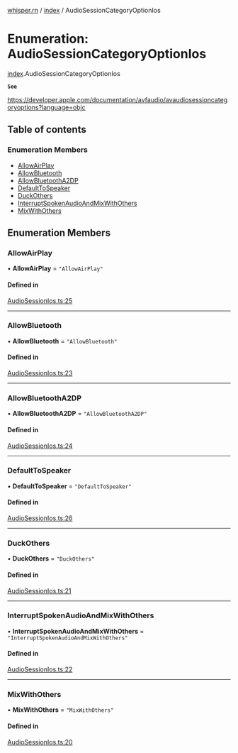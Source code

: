 [whisper.rn](../README.md) / [index](../modules/index.md) / AudioSessionCategoryOptionIos

# Enumeration: AudioSessionCategoryOptionIos

[index](../modules/index.md).AudioSessionCategoryOptionIos

**`See`**

https://developer.apple.com/documentation/avfaudio/avaudiosessioncategoryoptions?language=objc

## Table of contents

### Enumeration Members

- [AllowAirPlay](index.AudioSessionCategoryOptionIos.md#allowairplay)
- [AllowBluetooth](index.AudioSessionCategoryOptionIos.md#allowbluetooth)
- [AllowBluetoothA2DP](index.AudioSessionCategoryOptionIos.md#allowbluetootha2dp)
- [DefaultToSpeaker](index.AudioSessionCategoryOptionIos.md#defaulttospeaker)
- [DuckOthers](index.AudioSessionCategoryOptionIos.md#duckothers)
- [InterruptSpokenAudioAndMixWithOthers](index.AudioSessionCategoryOptionIos.md#interruptspokenaudioandmixwithothers)
- [MixWithOthers](index.AudioSessionCategoryOptionIos.md#mixwithothers)

## Enumeration Members

### AllowAirPlay

• **AllowAirPlay** = ``"AllowAirPlay"``

#### Defined in

[AudioSessionIos.ts:25](https://github.com/mybigday/whisper.rn/blob/4ad9647/src/AudioSessionIos.ts#L25)

___

### AllowBluetooth

• **AllowBluetooth** = ``"AllowBluetooth"``

#### Defined in

[AudioSessionIos.ts:23](https://github.com/mybigday/whisper.rn/blob/4ad9647/src/AudioSessionIos.ts#L23)

___

### AllowBluetoothA2DP

• **AllowBluetoothA2DP** = ``"AllowBluetoothA2DP"``

#### Defined in

[AudioSessionIos.ts:24](https://github.com/mybigday/whisper.rn/blob/4ad9647/src/AudioSessionIos.ts#L24)

___

### DefaultToSpeaker

• **DefaultToSpeaker** = ``"DefaultToSpeaker"``

#### Defined in

[AudioSessionIos.ts:26](https://github.com/mybigday/whisper.rn/blob/4ad9647/src/AudioSessionIos.ts#L26)

___

### DuckOthers

• **DuckOthers** = ``"DuckOthers"``

#### Defined in

[AudioSessionIos.ts:21](https://github.com/mybigday/whisper.rn/blob/4ad9647/src/AudioSessionIos.ts#L21)

___

### InterruptSpokenAudioAndMixWithOthers

• **InterruptSpokenAudioAndMixWithOthers** = ``"InterruptSpokenAudioAndMixWithOthers"``

#### Defined in

[AudioSessionIos.ts:22](https://github.com/mybigday/whisper.rn/blob/4ad9647/src/AudioSessionIos.ts#L22)

___

### MixWithOthers

• **MixWithOthers** = ``"MixWithOthers"``

#### Defined in

[AudioSessionIos.ts:20](https://github.com/mybigday/whisper.rn/blob/4ad9647/src/AudioSessionIos.ts#L20)
